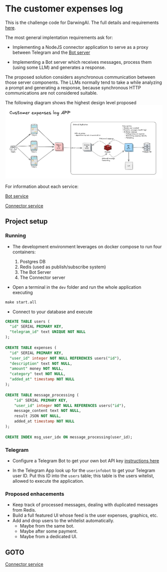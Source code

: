 # The customer expenses log

This is the challenge code for DarwingAI. The full details and requirements [here](./public/SWE%20Seniority%20Test.pdf).

The most general implentation requirements ask for:

- Implementing a NodeJS connector application to serve as a proxy between Telegram and the [Bot server](./bot/README.md)

- Implementing a Bot server which receives messages, process them (using some LLM) and generates a response.

The proposed solution considers asynchronous communication between those server components. The LLMs normally tend to take a while analyzing a prompt and generating a response, because synchronous HTTP communications are not considered suitable.

The following diagram shows the highest design level proposed ![img](./public/application.png)

For information about each service:

[Bot service](./bot/README.md)

[Connector service](./connector/README.md)

## Project setup

### Running

- The development environment leverages on docker compose to run four containers:

  1. Postgres DB
  2. Redis (used as publish/subscribe system)
  3. The Bot Server
  4. The Connector server

- Open a terminal in the `dev` folder and run the whole application executing

```cmd
make start.all
```

- Connect to your database and execute

```SQL
CREATE TABLE users (
  "id" SERIAL PRIMARY KEY,
  "telegram_id" text UNIQUE NOT NULL
);

CREATE TABLE expenses (
  "id" SERIAL PRIMARY KEY,
  "user_id" integer NOT NULL REFERENCES users("id"),
  "description" text NOT NULL,
  "amount" money NOT NULL,
  "category" text NOT NULL,
  "added_at" timestamp NOT NULL
);

CREATE TABLE message_processing (
	"id" SERIAL PRIMARY KEY,
	"user_id" integer NOT NULL REFERENCES users("id"),
	message_content text NOT NULL,
	result JSON NOT NULL,
	added_at timestamp NOT NULL
);

CREATE INDEX msg_user_idx ON message_processing(user_id);
```

### Telegram

- Configure a Telegram Bot to get your own bot API key [instructions here](https://core.telegram.org/bots/tutorial)

- In the Telegram App look up for the `userinfobot` to get your Telegram user ID. Put this ID into the `users` table; this table is the users witelist, allowed to execute the application.

### Proposed enhacements

- Keep track of processed messages, dealing with duplicated messages from Redis.
- Build a full featured UI whose feed is the user expenses, graphics, etc.
- Add and drop users to the whitelist automatically.
  - Maybe from the same bot.
  - Maybe after some payment.
  - Maybe from a dedicated UI.

## GOTO

[Connector service](./connector/README.md)
